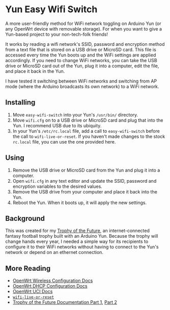 Yun Easy Wifi Switch
====================

A more user-friendly method for WiFi network toggling on Arduino Yun (or any OpenWrt device with removable storage). For when you want to give a Yun-based project to your non-tech-folk friends!

It works by reading a wifi network's SSID, password and encryption method from a text file that is stored on a USB drive or MicroSD card. This file is accessed every time the Yun boots up and the WiFi settings are applied accordingly. If you need to change WiFi networks, you can take the USB drive or MicroSD card out of the Yun, plug it into a computer, edit the file, and place it back in the Yun.

I have tested it switching between WiFi networks and switching from AP mode (where the Arduino broadcasts its own network) to a WiFi network.

Installing
-------

1. Move `easy-wifi-switch` into your Yun's `/usr/bin/` directory.
2. Move `wifi.cfg` on to a USB drive or MicroSD card and plug that into the Yun. I recommend USB due to its ubiquity.
3. In your Yun's `/etc/rc.local` file, add a call to `easy-wifi-switch` before the call to `wifi-live-or-reset`. If you haven't made changes to the stock `rc.local` file, you can use the one provided here.

Using
------

1. Remove the USB drive or MicroSD card from the Yun and plug it into a computer.
2. Open `wifi.cfg` in any text editor and update the SSID, password and encryption variables to the desired values.
3. Remove the USB drive from your computer and place it back into the Yun.
4. Reboot the Yun. When it boots up, it will apply the new settings.

Background
------

This was created for my [Trophy of the Future](https://github.com/sambrenner/future-trophy), an internet-connected fantasy football trophy built with an Arduino Yun. Because the trophy will change hands every year, I needed a simple way for its recipients to configure it to their WiFi networks without having to connect to the Yun's network or depend on an ethernet connection.

More Reading
------

* [OpenWrt Wireless Configuration Docs](http://wiki.openwrt.org/doc/uci/wireless)
* [OpenWrt DHCP Configuration Docs](http://wiki.openwrt.org/doc/uci/dhcp)
* [OpenWrt UCI Docs](http://wiki.openwrt.org/doc/uci)
* [`wifi-live-or-reset`](https://github.com/arduino/linino/blob/master/trunk/package/linino/yun-scripts/files/usr/bin/wifi-live-or-reset)
* [Trophy of the Future Documentation Part 1](http://samjbrenner.com/notes/making-the-worlds-first-internet-enabled-fantasy-football-trophy-part-1-fabrication/), [Part 2](http://samjbrenner.com/notes/making-the-worlds-first-internet-enabled-fantasy-football-trophy-part-2-programming/)